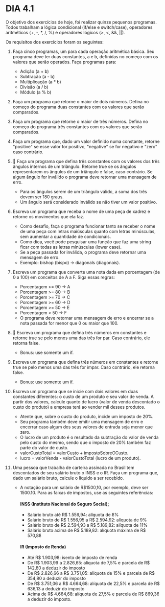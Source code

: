 # DIA 4.1

O objetivo dos exercícios de hoje, foi realizar quinze pequenos programas. Todos trabalham a lógica condicional (if/else e switch/case), operadores aritméticos (+, -, *, /, %) e operadores lógicos (>, <, &&, ||).

Os requisitos dos exercícios foram os seguintes:

1. Faça cinco programas, um para cada operação aritmética básica. Seu programa deve ter duas constantes, a e b, definidas no começo com os valores que serão operados. Faça programas para:
   * Adição (a + b)
   * Subtração (a - b)
   * Multiplicação (a * b)
   * Divisão (a / b)
   * Módulo (a % b)

2. Faça um programa que retorne o maior de dois números. Defina no começo do programa duas constantes com os valores que serão comparados.

3. Faça um programa que retorne o maior de três números. Defina no começo do programa três constantes com os valores que serão comparados.

4. Faça um programa que, dado um valor definido numa constante, retorne "positive" se esse valor for positivo, "negative" se for negativo e "zero" caso contrário.

5. 🚀 Faça um programa que defina três constantes com os valores dos três ângulos internos de um triângulo. Retorne true se os ângulos representarem os ângulos de um triângulo e false, caso contrário. Se algum ângulo for inválido o programa deve retornar uma mensagem de erro.
    * Para os ângulos serem de um triângulo válido, a soma dos três devem ser 180 graus.
    * Um ângulo será considerado inválido se não tiver um valor positivo.

6. Escreva um programa que receba o nome de uma peça de xadrez e retorne os movimentos que ela faz.   
    * Como desafio, faça o programa funcionar tanto se receber o nome de uma peça com letras maiúsculas quanto com letras minúsculas, sem aumentar a quantidade de condicionais.
    * Como dica, você pode pesquisar uma função que faz uma string ficar com todas as letras minúsculas (lower case).
    * Se a peça passada for inválida, o programa deve retornar uma mensagem de erro.
    * Exemplo: bishop (bispo) -> diagonals (diagonais).

7. Escreva um programa que converte uma nota dada em porcentagem (de 0 a 100) em conceitos de A a F. Siga essas regras:
    * Porcentagem >= 90 -> A
    * Porcentagem >= 80 -> B
    * Porcentagem >= 70 -> C
    * Porcentagem >= 60 -> D
    * Porcentagem >= 50 -> E
    * Porcentagem <  50 -> F
    * O programa deve retornar uma mensagem de erro e encerrar se a nota passada for menor que 0 ou maior que 100.
  
8. 🚀 Escreva um programa que defina três números em constantes e retorne true se pelo menos uma das três for par. Caso contrário, ele retorna false.
    * Bonus: use somente um if.
    
9. Escreva um programa que defina três números em constantes e retorne true se pelo menos uma das três for ímpar. Caso contrário, ele retorna false.
    * Bonus: use somente um if.
   
10. Escreva um programa que se inicie com dois valores em duas constantes diferentes: o custo de um produto e seu valor de venda. A partir dos valores, calcule quanto de lucro (valor de venda descontado o custo do produto) a empresa terá ao vender mil desses produtos.
    * Atente que, sobre o custo do produto, incide um imposto de 20%.
    * Seu programa também deve emitir uma mensagem de erro e encerrar caso algum dos seus valores de entrada seja menor que zero.
    * O lucro de um produto é o resultado da subtração do valor de venda pelo custo do mesmo, sendo que o imposto de 20% também faz parte do valor de custo.
    * valorCustoTotal = valorCusto + impostoSobreOCusto.
    * lucro = valorVenda - valorCustoTotal (lucro de um produto).
  
11. Uma pessoa que trabalha de carteira assinada no Brasil tem descontados de seu salário bruto o INSS e o IR. Faça um programa que, dado um salário bruto, calcule o líquido a ser recebido.
    * A notação para um salário de R$1500,10, por exemplo, deve ser 1500.10. Para as faixas de impostos, use as seguintes referências:
      #### INSS (Instituto Nacional do Seguro Social);
         * Salário bruto até R$ 1.556,94: alíquota de 8%
         * Salário bruto de R$ 1.556,95 a R$ 2.594,92: alíquota de 9%
         * Salário bruto de R$ 2.594,93 a R$ 5.189,82: alíquota de 11%
         * Salário bruto acima de R$ 5.189,82: alíquota máxima de R$ 570,88
      #### IR (Imposto de Renda)
         * Até R$ 1.903,98: isento de imposto de renda
         * De R$ 1.903,99 a 2.826,65: alíquota de 7,5% e parcela de R$ 142,80 a deduzir do imposto
         * De R$ 2.826,66 a R$ 3.751,05: alíquota de 15% e parcela de R$ 354,80 a deduzir do imposto
         * De R$ 3.751,06 a R$ 4.664,68: alíquota de 22,5% e parcela de R$ 636,13 a deduzir do imposto
         * Acima de R$ 4.664,68: alíquota de 27,5% e parcela de R$ 869,36 a deduzir do imposto.
